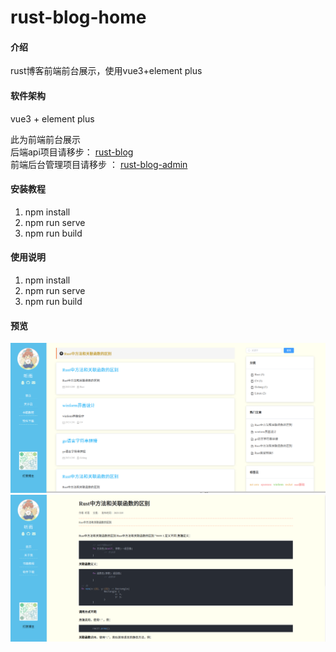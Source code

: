 # rust-blog-home

#### 介绍
rust博客前端前台展示，使用vue3+element plus


#### 软件架构
vue3 + element plus  

此为前端前台展示  
后端api项目请移步： [rust-blog](https://gitee.com/yuguofu/rust-blog)  
前端后台管理项目请移步 ： [rust-blog-admin](https://gitee.com/yuguofu/rust-blog-admin)


#### 安装教程

1.  npm install
2.  npm run serve
3.  npm run build

#### 使用说明

1.  npm install
2.  npm run serve
3.  npm run build


#### 预览
![输入图片说明](%E6%88%AA%E5%9B%BE/%E9%A6%96%E9%A1%B5.png)  
![输入图片说明](%E6%88%AA%E5%9B%BE/%E8%AF%A6%E6%83%85%E9%A1%B5.png)